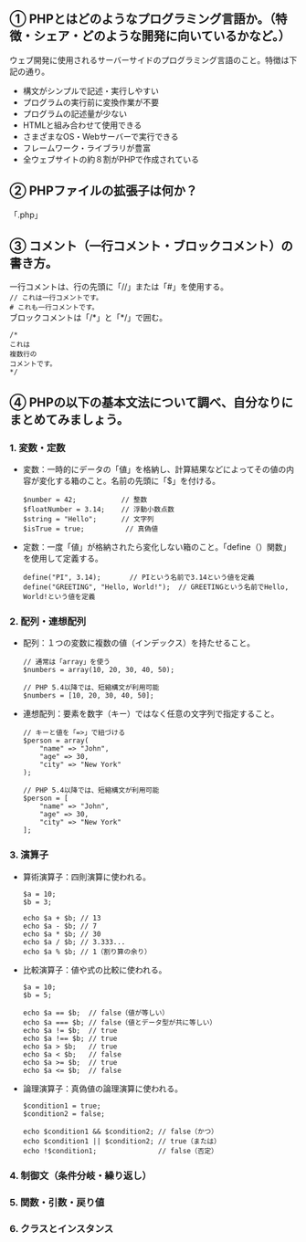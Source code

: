 ## ① PHPとはどのようなプログラミング言語か。（特徴・シェア・どのような開発に向いているかなど。）

ウェブ開発に使用されるサーバーサイドのプログラミング言語のこと。特徴は下記の通り。
* 構文がシンプルで記述・実行しやすい
* プログラムの実行前に変換作業が不要
* プログラムの記述量が少ない
* HTMLと組み合わせて使用できる
* さまざまなOS・Webサーバーで実行できる
* フレームワーク・ライブラリが豊富
* 全ウェブサイトの約８割がPHPで作成されている

## ② PHPファイルの拡張子は何か？

「.php」

## ③ コメント（一行コメント・ブロックコメント）の書き方。

一行コメントは、行の先頭に「//」または「#」を使用する。  
`// これは一行コメントです。`    
`# これも一行コメントです。`  
ブロックコメントは「/\*」と「*/」で囲む。  
```
/*
これは
複数行の
コメントです。
*/
```


## ④ PHPの以下の基本文法について調べ、自分なりにまとめてみましょう。

### 1. 変数・定数

* 変数：一時的にデータの「値」を格納し、計算結果などによってその値の内容が変化する箱のこと。名前の先頭に「$」を付ける。
  ```
  $number = 42;           // 整数
  $floatNumber = 3.14;    // 浮動小数点数
  $string = "Hello";      // 文字列
  $isTrue = true;          // 真偽値
  ```
* 定数：一度「値」が格納されたら変化しない箱のこと。「define（）関数」を使用して定義する。
  ```
  define("PI", 3.14);       // PIという名前で3.14という値を定義  
  define("GREETING", "Hello, World!");  // GREETINGという名前でHello, World!という値を定義
  ```

### 2. 配列・連想配列

* 配列：１つの変数に複数の値（インデックス）を持たせること。
  ```
  // 通常は「array」を使う
  $numbers = array(10, 20, 30, 40, 50);
  
  // PHP 5.4以降では、短縮構文が利用可能
  $numbers = [10, 20, 30, 40, 50];
  ```
* 連想配列：要素を数字（キー）ではなく任意の文字列で指定すること。
  ```
  // キーと値を「=>」で紐づける
  $person = array(
      "name" => "John",
      "age" => 30,
      "city" => "New York"
  );
  
  // PHP 5.4以降では、短縮構文が利用可能
  $person = [
      "name" => "John",
      "age" => 30,
      "city" => "New York"
  ];
  ```

### 3. 演算子

* 算術演算子：四則演算に使われる。
  ```
  $a = 10;
  $b = 3;

  echo $a + $b; // 13
  echo $a - $b; // 7
  echo $a * $b; // 30
  echo $a / $b; // 3.333...
  echo $a % $b; // 1（割り算の余り）
  ```
* 比較演算子：値や式の比較に使われる。
  ```
  $a = 10;
  $b = 5;

  echo $a == $b;  // false（値が等しい）
  echo $a === $b; // false（値とデータ型が共に等しい）
  echo $a != $b;  // true
  echo $a !== $b; // true
  echo $a > $b;   // true
  echo $a < $b;   // false
  echo $a >= $b;  // true
  echo $a <= $b;  // false
  ```
* 論理演算子：真偽値の論理演算に使われる。
  ```
  $condition1 = true;
  $condition2 = false;

  echo $condition1 && $condition2; // false（かつ）
  echo $condition1 || $condition2; // true（または）
  echo !$condition1;               // false（否定）
  ```

### 4. 制御文（条件分岐・繰り返し）
### 5. 関数・引数・戻り値
### 6. クラスとインスタンス